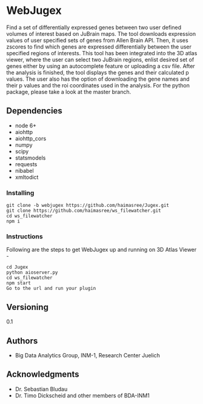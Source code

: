 # WebJugex
Find a set of differentially expressed genes between two user defined volumes of interest based on JuBrain maps. The tool downloads expression values of user specified sets of genes from Allen Brain API. Then, it uses zscores to find which genes are expressed differentially between the user specified regions of interests. This tool has been integrated into the 3D atlas viewer, where the user can select two JuBrain regions, enlist desired set of genes either by using an autocomplete feature or uploading a csv file. After the analysis is finished, the tool displays the genes and their calculated p values. The user also has the option of downloading the gene names and their p values and the roi coordinates used in the analysis. For the python package, please take a look at the master branch.

## Dependencies
* node 6+
* aiohttp
* aiohttp_cors
* numpy
* scipy
* statsmodels
* requests
* nibabel
* xmltodict

### Installing
```
git clone -b webjugex https://github.com/haimasree/Jugex.git
git clone https://github.com/haimasree/ws_filewatcher.git
cd ws_filewatcher
npm i
```

### Instructions
Following are the steps to get WebJugex up and running on 3D Atlas Viewer -
```
cd Jugex
python aioserver.py
cd ws_filewatcher
npm start
Go to the url and run your plugin
```
## Versioning
0.1

## Authors

* Big Data Analytics Group, INM-1, Research Center Juelich
## Acknowledgments

* Dr. Sebastian Bludau
* Dr. Timo Dickscheid and other members of BDA-INM1 

